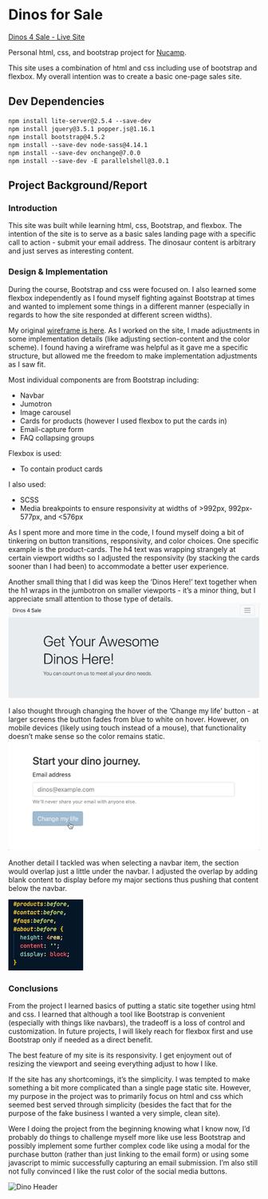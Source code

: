 # Dinos for Sale

[Dinos 4 Sale - Live Site](https://dinos-4-sale-83d45b.netlify.app/)

Personal html, css, and bootstrap project for [Nucamp](https://www.nucamp.co/).

This site uses a combination of html and css including use of bootstrap and flexbox. My overall intention was to create a basic one-page sales site.

## Dev Dependencies

```
npm install lite-server@2.5.4 --save-dev
npm install jquery@3.5.1 popper.js@1.16.1
npm install bootstrap@4.5.2
npm install --save-dev node-sass@4.14.1
npm install --save-dev onchange@7.0.0
npm install --save-dev -E parallelshell@3.0.1
```

## Project Background/Report

### Introduction

This site was built while learning html, css, Bootstrap, and flexbox. The intention of the site is to serve as a basic sales landing page with a specific call to action - submit your email address. The dinosaur content is arbitrary and just serves as interesting content.

### Design & Implementation

During the course, Bootstrap and css were focused on. I also learned some flexbox independently as I found myself fighting against Bootstrap at times and wanted to implement some things in a different manner (especially in regards to how the site responded at different screen widths).

My original [wireframe is here](https://www.figma.com/file/VEuehsoE4nMfueOlpC0V8s/Dinos-for-Sale-Wireframe?node-id=281170%3A448). As I worked on the site, I made adjustments in some implementation details (like adjusting section-content and the color scheme). I found having a wireframe was helpful as it gave me a specific structure, but allowed me the freedom to make implementation adjustments as I saw fit.

Most individual components are from Bootstrap including:

- Navbar
- Jumotron
- Image carousel
- Cards for products (however I used flexbox to put the cards in)
- Email-capture form
- FAQ collapsing groups

Flexbox is used:

- To contain product cards

I also used:

- SCSS
- Media breakpoints to ensure responsivity at widths of >992px, 992px-577px, and <576px

As I spent more and more time in the code, I found myself doing a bit of tinkering on button transitions, responsivity, and color choices. One specific example is the product-cards. The h4 text was wrapping strangely at certain viewport widths so I adjusted the responsivity (by stacking the cards sooner than I had been) to accommodate a better user experience.

Another small thing that I did was keep the ‘Dinos Here!’ text together when the h1 wraps in the jumbotron on smaller viewports - it’s a minor thing, but I appreciate small attention to those type of details.
![Dino Header](images/readme-images/jumbotron-header.png)

I also thought through changing the hover of the ‘Change my life’ button - at larger screens the button fades from blue to white on hover. However, on mobile devices (likely using touch instead of a mouse), that functionality doesn’t make sense so the color remains static.
![Submit button animation](images/readme-images/button-hover.gif)

Another detail I tackled was when selecting a navbar item, the section would overlap just a little under the navbar. I adjusted the overlap by adding blank content to display before my major sections thus pushing that content below the navbar.

![Css code snippet](images/readme-images/css-section-offset.png)

### Conclusions

From the project I learned basics of putting a static site together using html and css. I learned that although a tool like Bootstrap is convenient (especially with things like navbars), the tradeoff is a loss of control and customization. In future projects, I will likely reach for flexbox first and use Bootstrap only if needed as a direct benefit.

The best feature of my site is its responsivity. I get enjoyment out of resizing the viewport and seeing everything adjust to how I like.

If the site has any shortcomings, it’s the simplicity. I was tempted to make something a bit more complicated than a single page static site. However, my purpose in the project was to primarily focus on html and css which seemed best served through simplicity (besides the fact that for the purpose of the fake business I wanted a very simple, clean site).

Were I doing the project from the beginning knowing what I know now, I’d probably do things to challenge myself more like use less Bootstrap and possibly implement some further complex code like using a modal for the purchase button (rather than just linking to the email form) or using some javascript to mimic successfully capturing an email submission. I’m also still not fully convinced I like the rust color of the social media buttons.

![Dino Header](images/readme-images/full-site.png)
